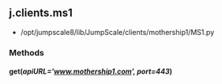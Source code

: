 <!-- toc -->
## j.clients.ms1

- /opt/jumpscale8/lib/JumpScale/clients/mothership1/MS1.py

### Methods

#### get(*apiURL='www.mothership1.com', port=443*) 

